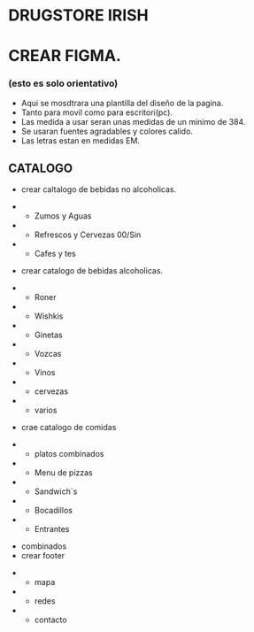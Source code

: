 # DRUGSTORE IRISH

# CREAR FIGMA. 
###  (esto es solo orientativo)
- Aqui se mosdtrara una plantilla del diseño de la pagina.
- Tanto para movil como para escritori(pc).
- Las medida a usar seran unas medidas de un minimo de 384.
- Se usaran fuentes agradables y colores calido.
- Las letras estan en medidas EM.
## CATALOGO
- crear caltalogo de bebidas no alcoholicas.
+ + Zumos y Aguas
+ + Refrescos y Cervezas 00/Sin
+ + Cafes y tes
- crear catalogo de bebidas alcoholicas.
+ + Roner
+ + Wishkis
+ + Ginetas
+ + Vozcas
+ + Vinos
+ + cervezas
+ + varios
-  crae catalogo de comidas
+ + platos combinados
+ + Menu de pizzas
+ + Sandwich`s
+ + Bocadillos
+ + Entrantes
- combinados
- crear footer
+ + mapa
+ + redes
+ + contacto

